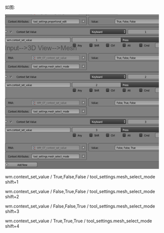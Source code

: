 如图:

![](../img/2018-05-07-21-16-58.png)

wm.context_set_value / True,False,False / tool_settings.mesh_select_mode  shift+1

wm.context_set_value / False,True,False / tool_settings.mesh_select_mode  shift+2

wm.context_set_value / False,False,True / tool_settings.mesh_select_mode  shift+3

wm.context_set_value / True,True,True / tool_settings.mesh_select_mode  shift+4